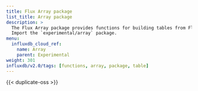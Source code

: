 ```yaml
---
title: Flux Array package
list_title: Array package
description: >
  The Flux Array package provides functions for building tables from Flux arrays.
  Import the `experimental/array` package.
menu:
  influxdb_cloud_ref:
    name: Array
    parent: Experimental
weight: 301
influxdb/v2.0/tags: [functions, array, package, table]
---
```


{{< duplicate-oss >}}
